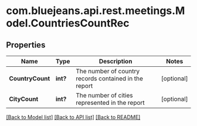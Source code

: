 # com.bluejeans.api.rest.meetings.Model.CountriesCountRec
## Properties

Name | Type | Description | Notes
------------ | ------------- | ------------- | -------------
**CountryCount** | **int?** | The number of country records contained in the report | [optional] 
**CityCount** | **int?** | The number of cities represented in the report | [optional] 

[[Back to Model list]](../README.md#documentation-for-models) [[Back to API list]](../README.md#documentation-for-api-endpoints) [[Back to README]](../README.md)

